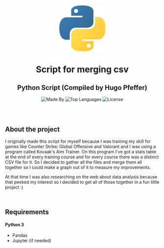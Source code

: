 <p align="center">
    <img height="150px alt="Logo Codenation" src="logo.png">
</p>

<h1 align="center">
    Script for merging csv
</h1>

<h2 align="center">
    Python Script (Compiled by Hugo Pfeffer)
</h2>

<p align="center">
    <img alt="Made By" src="https://img.shields.io/badge/Made%20By-Hugo%20Pfeffer-red">
    <img alt="Top Languages" src="https://img.shields.io/github/languages/top/HugoPfeffer/kovaaks-stats">
    <img alt="License" src="https://img.shields.io/github/license/HugoPfeffer/vagrant-ansible">
</p>

</br>
</br>
<h2> About the project </h2>

I originally made this script for myself because I was training my skill for games like Counter Strike: Global Offensive and Valorant and I was using a program called Kovaak's Aim Trainer. 
On this program I've got a stats table at the end of every training course and for every course there was a distinct CSV file for it. So I decided to gather all the files and merge them all together so I could make a graph out of it to measure my improvements. 

At that time I was also researching on the web about data analysis because that peeked my interest so I decided to get all of those together in a fun little project :)


</br>
<h2>Requirements</h2>
<h4>Python 3</h4>
<ul>
    <li>Pandas</li>
    <li>Jupyter (if needed)</li>
</ul>
</br>







